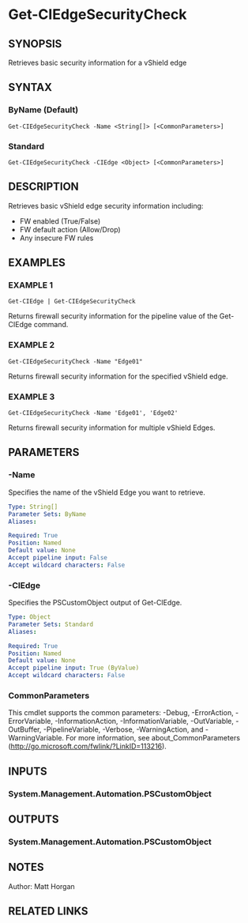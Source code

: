 # Get-CIEdgeSecurityCheck

## SYNOPSIS
Retrieves basic security information for a vShield edge

## SYNTAX

### ByName (Default)
```
Get-CIEdgeSecurityCheck -Name <String[]> [<CommonParameters>]
```

### Standard
```
Get-CIEdgeSecurityCheck -CIEdge <Object> [<CommonParameters>]
```

## DESCRIPTION
Retrieves basic vShield edge security information including:
- FW enabled (True/False)
- FW default action (Allow/Drop)
- Any insecure FW rules

## EXAMPLES

### EXAMPLE 1
```
Get-CIEdge | Get-CIEdgeSecurityCheck
```

Returns firewall security information for the pipeline value of the Get-CIEdge command.

### EXAMPLE 2
```
Get-CIEdgeSecurityCheck -Name "Edge01"
```

Returns firewall security information for the specified vShield edge.

### EXAMPLE 3
```
Get-CIEdgeSecurityCheck -Name 'Edge01', 'Edge02'
```

Returns firewall security information for multiple vShield Edges.

## PARAMETERS

### -Name
Specifies the name of the vShield Edge you want to retrieve.

```yaml
Type: String[]
Parameter Sets: ByName
Aliases:

Required: True
Position: Named
Default value: None
Accept pipeline input: False
Accept wildcard characters: False
```

### -CIEdge
Specifies the PSCustomObject output of Get-CIEdge.

```yaml
Type: Object
Parameter Sets: Standard
Aliases:

Required: True
Position: Named
Default value: None
Accept pipeline input: True (ByValue)
Accept wildcard characters: False
```

### CommonParameters
This cmdlet supports the common parameters: -Debug, -ErrorAction, -ErrorVariable, -InformationAction, -InformationVariable, -OutVariable, -OutBuffer, -PipelineVariable, -Verbose, -WarningAction, and -WarningVariable.
For more information, see about_CommonParameters (http://go.microsoft.com/fwlink/?LinkID=113216).

## INPUTS

### System.Management.Automation.PSCustomObject
## OUTPUTS

### System.Management.Automation.PSCustomObject
## NOTES
Author: Matt Horgan

## RELATED LINKS
